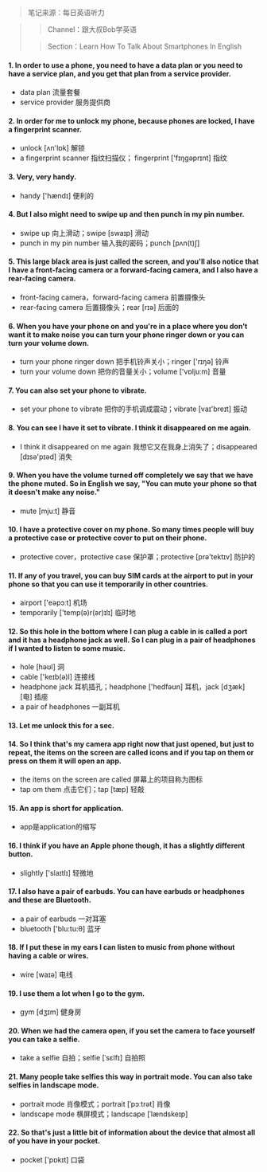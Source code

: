 > 笔记来源：每日英语听力

> > Channel：跟大叔Bob学英语
>
> > Section：Learn How To Talk About Smartphones In English

#### 1. In order to use a phone, you need to have a data plan or you need to have a service plan, and you get that plan from a service provider.

- data plan 流量套餐
- service provider 服务提供商

#### 2. In order for me to unlock my phone, because phones are locked, I have a fingerprint scanner.

- unlock [ʌn'lɒk] 解锁
- a fingerprint scanner 指纹扫描仪； fingerprint ['fɪŋgəprɪnt] 指纹

#### 3. Very, very handy.

- handy ['hændɪ] 便利的

#### 4. But I also might need to swipe up and then punch in my pin number.

- swipe up 向上滑动；swipe [swaɪp] 滑动
- punch in my pin number 输入我的密码；punch [pʌn(t)ʃ]

#### 5. This large black area is just called the screen, and you'll also notice that I have a front-facing camera or a forward-facing camera, and I also have a rear-facing camera.

- front-facing camera，forward-facing camera 前置摄像头
- rear-facing camera 后置摄像头；rear [rɪə] 后面的

#### 6. When you have your phone on and you're in a place where you don't want it to make noise you can turn your phone ringer down or you can turn your volume down.

- turn your phone ringer down 把手机铃声关小；ringer ['rɪŋə]  铃声
- turn your volume down 把你的音量关小；volume ['vɒljuːm] 音量

#### 7. You can also set your phone to vibrate.

-  set your phone to vibrate 把你的手机调成震动；vibrate [vaɪ'breɪt] 振动

#### 8. You can see I have it set to vibrate. I think it disappeared on me again.

- I think it disappeared on me again 我想它又在我身上消失了；disappeared [dɪsə'pɪəd] 消失

#### 9. When you have the volume turned off completely we say that we have the phone muted. So in English we say, "You can mute your phone so that it doesn't make any noise."

- mute [mjuːt] 静音

#### 10. I have a protective cover on my phone. So many times people will buy a protective case or protective cover to put on their phone.

- protective cover，protective case 保护罩；protective [prə'tektɪv] 防护的

#### 11. If any of you travel, you can buy SIM cards at the airport to put in your phone so that you can use it temporarily in other countries.

- airport ['eəpɔːt] 机场
- temporarily ['temp(ə)r(ər)ɪlɪ] 临时地

#### 12. So this hole in the bottom where I can plug a cable in is called a port and it has a headphone jack as well. So I can plug in a pair of headphones if I wanted to listen to some music.

- hole [həʊl] 洞
- cable ['keɪb(ə)l] 连接线
- headphone jack 耳机插孔；headphone ['hedfəʊn] 耳机，jack [dʒæk] [电] 插座
- a pair of headphones 一副耳机

#### 13. Let me unlock this for a sec.

#### 14. So I think that's my camera app right now that just opened, but just to repeat, the items on the screen are called icons and if you tap on them or press on them it will open an app.

- the items on the screen are called 屏幕上的项目称为图标
- tap om them 点击它们；tap [tæp]  轻敲

#### 15. An app is short for application.

- app是application的缩写

#### 16. I think if you have an Apple phone though, it has a slightly different button.

- slightly ['slaɪtlɪ] 轻微地

#### 17. I also have a pair of earbuds. You can have earbuds or headphones and these are Bluetooth.

- a pair of earbuds 一对耳塞
- bluetooth ['blu:tu:θ] 蓝牙

#### 18. If I put these in my ears I can listen to music from phone without having a cable or wires. 

- wire [waɪə] 电线 

#### 19. I use them a lot when I go to the gym.

- gym [dʒɪm] 健身房

#### 20. When we had the camera open, if you set the camera to face yourself you can take a selfie.

- take a selfie 自拍；selfie [ˈsɛlfɪ] 自拍照

#### 21. Many people take selfies this way in portrait mode. You can also take selfies in landscape mode.

- portrait mode 肖像模式；portrait [ˈpɔːtrət] 肖像
- landscape mode 横屏模式；landscape [ˈlændskeɪp] 

#### 22. So that's just a little bit of information about the device that almost all of you have in your pocket.

- pocket ['pɒkɪt] 口袋